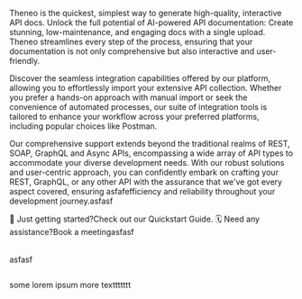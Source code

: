 Theneo is the quickest, simplest way to generate high-quality, interactive API docs. Unlock the full potential of AI-powered API documentation: Create stunning, low-maintenance, and engaging docs with a single upload. Theneo streamlines every step of the process, ensuring that your documentation is not only comprehensive but also interactive and user-friendly.

Discover the seamless integration capabilities offered by our platform, allowing you to effortlessly import your extensive API collection. Whether you prefer a hands-on approach with manual import or seek the convenience of automated processes, our suite of integration tools is tailored to enhance your workflow across your preferred platforms, including popular choices like Postman.

Our comprehensive support extends beyond the traditional realms of REST, SOAP, GraphQL and Async APIs, encompassing a wide array of API types to accommodate your diverse development needs. With our robust solutions and user-centric approach, you can confidently embark on crafting your REST, GraphQL, or any other API with the assurance that we've got every aspect covered, ensuring asfafefficiency and reliability throughout your development journey.asfasf

<Table style="width:100%;min-width:100%" colSizes='["auto","auto"]' isHeaderAdded='true' tableHeader='["Title","Description"]'>
  <table-row>
    <table-cell>🚀 Just getting started?Check out our Quickstart Guide.</table-cell>
    <table-cell>🗓️ Need any assistance?Book a meetingasfasf</table-cell>
  </table-row>
</Table>

asfasf

<Image url="https://theneo-prod-public.s3.us-east-1.amazonaws.com/9f9ccf29-34a5-4441-88d3-3b40b7d4cb97.png" alt="" caption="" attributes='{"width":"1456px","height":"819px"}'/>

some lorem ipsum more texttttttt